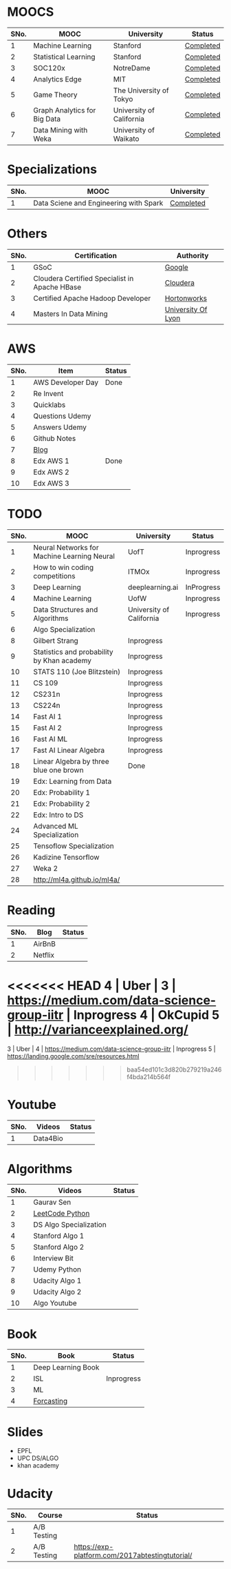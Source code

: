 # MOOCS

SNo.| MOOC | University | Status 
--- | ---  | --- | ---
1 | Machine Learning | Stanford | [Completed](https://www.coursera.org/account/accomplishments/records/BD4X2HUWKWJN)
2 | Statistical Learning | Stanford | [Completed](https://verify.lagunita.stanford.edu/SOA/a11d80627d6c4bdb9aa0d719482b004d/?lipi=urn%3Ali%3Apage%3Ad_flagship3_profile_view_base%3BzFpAVE7STVCV7OXC350UNA%3D%3D)
3 | SOC120x | NotreDame | [Completed](https://verify.edx.org/cert/a60cdafbee274024bd19b3cfdbd443b7)
4 | Analytics Edge | MIT | [Completed](https://courses.edx.org/certificates/659c8dfe1e644063b4f288aa4f4a3f00)
5 | Game Theory | The University of Tokyo | [Completed](https://www.coursera.org/account/accomplishments/certificate/423XY9HJ535S)
6 | Graph Analytics for Big Data | University of California | [Completed](https://www.coursera.org/account/accomplishments/verify/SZ7GY3D65MZ3)
7 | Data Mining with Weka | University of Waikato | [Completed](https://github.com/krishnakalyan3/krishnakalyan3.github.io/blob/master/certificates/weka.pdf)

# Specializations

SNo.| MOOC | University
--- | ---  | --- 
1 | Data Sciene and Engineering with Spark | [Completed](https://credentials.edx.org/credentials/ca26c9d54f3041fe9c70cee126e340b4/)

# Others

SNo.| Certification | Authority  
--- | ---  | --- 
1 | GSoC | [Google](https://github.com/krishnakalyan3/krishnakalyan3.github.io/blob/master/certificates/Certificate%20of%20Completion%20for%20Sai%20Krishna%20Kalyan.pdf)
2 | Cloudera Certified Specialist in Apache HBase | [Cloudera](https://github.com/krishnakalyan3/krishnakalyan3.github.io/blob/master/certificates/Cloudera%20HBase.pdf)
3 | Certified Apache Hadoop Developer | [Hortonworks](https://github.com/krishnakalyan3/krishnakalyan3.github.io/blob/master/certificates/Hortonworks%20Hadoop.jpg) 
4 | Masters In Data Mining | [University Of Lyon](https://github.com/krishnakalyan3/krishnakalyan3.github.io/blob/master/certificates/degree.jpeg)


# AWS

SNo.| Item | Status 
--- | ---  | --- 
1 | AWS Developer Day | Done
2 | Re Invent |
3 | Quicklabs |
4 | Questions Udemy |
5 | Answers Udemy |
6 | Github Notes |
7 | [Blog](http://jayendrapatil.com/about/) |
8 | Edx AWS 1 | Done
9 | Edx AWS 2 |
10 | Edx AWS 3 |


# TODO

SNo.| MOOC | University | Status 
--- | ---  | --- | ---
1 | Neural Networks for Machine Learning Neural | UofT | Inprogress
2 | How to win coding competitions | ITMOx | Inprogress
3 | Deep Learning | deeplearning.ai | InProgress
4 | Machine Learning | UofW | Inprogress
5 | Data Structures and Algorithms | University of California | Inprogress
6 | Algo Specialization
8 | Gilbert Strang | Inprogress
9 | Statistics and probability by Khan academy | Inprogress
10 | STATS 110 (Joe Blitzstein) | Inprogress
11 | CS 109 | Inprogress
12 | CS231n | Inprogress
13 | CS224n | Inprogress
14 | Fast AI 1 | Inprogress
15 | Fast AI 2 | Inprogress
16 | Fast AI ML | Inprogress
17 | Fast AI Linear Algebra | Inprogress
18 | Linear Algebra by three blue one brown | Done
19 | Edx: Learning from Data
20 | Edx: Probability 1
21 | Edx: Probability 2
22 | Edx: Intro to DS
24 | Advanced ML Specialization
25 | Tensoflow Specialization
26 | Kadizine Tensorflow
27 | Weka 2
28 | http://ml4a.github.io/ml4a/

# Reading
SNo.| Blog | Status 
--- | ---  | --- 
1 | AirBnB | 
2 | Netflix | 
<<<<<<< HEAD
4 | Uber | 
3 | https://medium.com/data-science-group-iitr | Inprogress
4 | OkCupid
5 | http://varianceexplained.org/
=======
3 | Uber | 
4 | https://medium.com/data-science-group-iitr | Inprogress
5 | https://landing.google.com/sre/resources.html
>>>>>>> baa54ed101c3d820b279219a246f4bda214b564f

# Youtube
SNo.| Videos | Status 
--- | ---  | --- 
1 | Data4Bio


# Algorithms
SNo.| Videos | Status 
--- | ---  | --- 
1 | Gaurav Sen
2 | [LeetCode Python](https://www.youtube.com/playlist?list=PL6AvMp7YYQRxyltgP9mucWXYxcn1e2mx3)
3 | DS Algo Specialization
4 | Stanford Algo 1
5 | Stanford Algo 2
6 | Interview Bit
7 | Udemy Python
8 | Udacity Algo 1
9 | Udacity Algo 2
10 | Algo Youtube

# Book
SNo.| Book | Status 
--- | ---  | --- 
1 | Deep Learning Book | 
2 | ISL | Inprogress
3 | ML | 
4 | [Forcasting](https://otexts.org/fpp2/) | 


# Slides
- EPFL
- UPC DS/ALGO
- khan academy 

# Udacity
SNo.| Course | Status
--- | ---  | ---
1 | A/B Testing |
2 | A/B Testing | https://exp-platform.com/2017abtestingtutorial/

